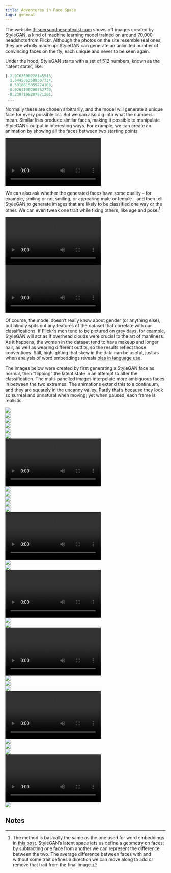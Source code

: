 ```yaml
---
title: Adventures in Face Space
tags: general
---
```


The website [thispersondoesnotexist.com](https://thispersondoesnotexist.com) shows off images created by [StyleGAN](https://github.com/NVlabs/stylegan2-ada-pytorch), a kind of machine learning model trained on around 70,000 headshots from Flickr. Although the photos on the site resemble real ones, they are wholly made up: StyleGAN can generate an unlimited number of convincing faces on the fly, each unique and never to be seen again.

Under the hood, StyleGAN starts with a set of 512 numbers, known as the “latent state”, like:

```julia
[-2.0763590228145516,
  1.6445363589507724,
  0.5918615055274108,
 -0.0264190200752720,
 -0.2397198207971201,
 ...
```

Normally these are chosen arbitrarily, and the model will generate a unique face for every possible list. But we can also dig into what the numbers mean. Similar lists produce similar faces, making it possible to manipulate StyleGAN’s output in interesting ways. For example, we can create an animation by showing all the faces between two starting points.


<div class="fill">
<video controls loop=true>
<source src="/assets/facespace/tween00.webm"
        type="video/webm" />
</video>
</div>


We can also ask whether the generated faces have some quality – for example, smiling or not smiling, or appearing male or female – and then tell StyleGAN to generate images that are likely to be classified one way or the other. We can even tweak one trait while fixing others, like age and pose.[^1]

<div class="fill">
<video controls loop=true>
<source src="/assets/facespace/tween01.webm"
        type="video/webm" />
</video>
</div>

<div class="fill">
<video controls loop=true>
<source src="/assets/facespace/tween02.webm"
        type="video/webm" />
</video>
</div>

Of course, the model doesn’t really know about gender (or anything else), but blindly spits out any features of the dataset that correlate with our classifications. If Flickr’s men tend to be [pictured on grey days](https://www.jefftk.com/p/detecting-tanks), for example, StyleGAN will act as if overhead clouds were crucial to the art of manliness. As it happens, the women in the dataset tend to have makeup and longer hair, as well as wearing different outfits, so the results reflect those conventions. Still, highlighting that skew in the data can be useful, just as when analysis of word embeddings reveals [bias in language use](https://dl.acm.org/doi/10.1145/3351095.3372843).

The images below were created by first generating a StyleGAN face as normal, then “flipping” the latent state in an attempt to alter the classification. The multi-panelled images interpolate more ambiguous faces in between the two extremes. The animations extend this to a continuum, and they are squarely in the uncanny valley. Partly that’s because they look so surreal and unnatural when moving; yet when paused, each frame is realistic.

<div class="fill">
<a href="/assets/facespace/panel02.jpg" target=_blank class="img">
<img src="/assets/facespace/panel02.jpg">
</a>
</div>

<div class="fill">
<a href="/assets/facespace/panel01.jpg" target=_blank class="img">
<img src="/assets/facespace/panel01.jpg">
</a>
</div>

<div class="fill">
<a href="/assets/facespace/panel03.jpg" target=_blank class="img">
<img src="/assets/facespace/panel03.jpg">
</a>
</div>

<div class="fill">
<a href="/assets/facespace/panel05.jpg" target=_blank class="img">
<img src="/assets/facespace/panel05.jpg">
</a>
</div>

<div class="fill">
<a href="/assets/facespace/panel23.jpg" target=_blank class="img">
<img src="/assets/facespace/panel23.jpg">
</a>
</div>

<div class="fill">
<a href="/assets/facespace/panel24.jpg" target=_blank class="img">
<img src="/assets/facespace/panel24.jpg">
</a>
</div>

<div class="fill">
<video controls loop=true>
<source src="/assets/facespace/tween03.webm"
        type="video/webm" />
</video>
</div>

<div class="fill">
<a href="/assets/facespace/panel17.jpg" target=_blank class="img">
<img src="/assets/facespace/panel17.jpg">
</a>
</div>

<div class="fill">
<a href="/assets/facespace/panel06.jpg" target=_blank class="img">
<img src="/assets/facespace/panel06.jpg">
</a>
</div>

<div class="fill">
<a href="/assets/facespace/panel07.jpg" target=_blank class="img">
<img src="/assets/facespace/panel07.jpg">
</a>
</div>

<div class="fill">
<a href="/assets/facespace/panel08.jpg" target=_blank class="img">
<img src="/assets/facespace/panel08.jpg">
</a>
</div>

<div class="fill">
<a href="/assets/facespace/panel19.jpg" target=_blank class="img">
<img src="/assets/facespace/panel19.jpg">
</a>
</div>

<div class="fill">
<video controls loop=true>
<source src="/assets/facespace/tween06.webm"
        type="video/webm" />
</video>
</div>

<div class="fill">
<a href="/assets/facespace/panel10.jpg" target=_blank class="img">
<img src="/assets/facespace/panel10.jpg">
</a>
</div>

<div class="fill">
<a href="/assets/facespace/panel11.jpg" target=_blank class="img">
<img src="/assets/facespace/panel11.jpg">
</a>
</div>

<div class="fill">
<video controls loop=true>
<source src="/assets/facespace/tween05.webm"
        type="video/webm" />
</video>
</div>

<div class="fill">
<a href="/assets/facespace/panel21.jpg" target=_blank class="img">
<img src="/assets/facespace/panel21.jpg">
</a>
</div>

<div class="fill">
<a href="/assets/facespace/panel12.jpg" target=_blank class="img">
<img src="/assets/facespace/panel12.jpg">
</a>
</div>

<div class="fill">
<video controls loop=true>
<source src="/assets/facespace/tween08.webm"
        type="video/webm" />
</video>
</div>

<div class="fill">
<a href="/assets/facespace/panel14.jpg" target=_blank class="img">
<img src="/assets/facespace/panel14.jpg">
</a>
</div>

<div class="fill">
<a href="/assets/facespace/panel15.jpg" target=_blank class="img">
<img src="/assets/facespace/panel15.jpg">
</a>
</div>

<div class="fill">
<a href="/assets/facespace/panel09.jpg" target=_blank class="img">
<img src="/assets/facespace/panel09.jpg">
</a>
</div>

<div class="fill">
<video controls loop=true>
<source src="/assets/facespace/tween07.webm"
        type="video/webm" />
</video>
</div>

<div class="fill">
<a href="/assets/facespace/panel04.jpg" target=_blank class="img">
<img src="/assets/facespace/panel04.jpg">
</a>
</div>

<div class="fill">
<a href="/assets/facespace/panel18.jpg" target=_blank class="img">
<img src="/assets/facespace/panel18.jpg">
</a>
</div>

<div class="fill">
<a href="/assets/facespace/panel20.jpg" target=_blank class="img">
<img src="/assets/facespace/panel20.jpg">
</a>
</div>

<div class="fill">
<video controls loop=true>
<source src="/assets/facespace/tween04.webm"
        type="video/webm" />
</video>
</div>

<div class="fill">
<a href="/assets/facespace/panel22.jpg" target=_blank class="img">
<img src="/assets/facespace/panel22.jpg">
</a>
</div>

## Notes

[^1]:
     The method is basically the same as the one used for word embeddings in [this post](http://mikeinnes.github.io/2021/03/23/colours.html). StyleGAN’s latent space lets us define a geometry on faces; by subtracting one face from another we can represent the difference between the two. The average difference between faces with and without some trait defines a direction we can move along to add or remove that trait from the final image.
